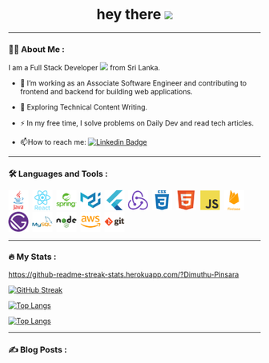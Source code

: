 <div id="badges" align="center">
  <!--   <a href="https://www.linkedin.com/in/dimuthu-pinsara-2a8612262/"> -->
  <!--     <img src="https://img.shields.io/badge/LinkedIn-blue?style=for-the-badge&logo=linkedin&logoColor=white" alt="LinkedIn Badge"/> -->
  <!--   </a> -->
  <!--   <a href="your-youtube-URL"> -->
  <!--     <img src="https://img.shields.io/badge/YouTube-red?style=for-the-badge&logo=youtube&logoColor=white" alt="Youtube Badge"/> -->
  <!--   </a> -->
  <!--   <a href="https://medium.com/@dimuthupinsara" bgcolor="white"> -->
  <!--     <img src="https://dimuthu-pinsara.vercel.app/images/medium.svg" bgcolor="white" alt="Twitter Badge"/> -->
  <!--   </a> -->
</div>

<div id="badges" align="center">
  <img src="https://komarev.com/ghpvc/?username=Dimuthu-Pinsara&style=flat-square&color=blue" alt=""/>
</div>

<h1 align="center">
  hey there
  <img src="https://media.giphy.com/media/hvRJCLFzcasrR4ia7z/giphy.gif" width="30px"/>
</h1>

<div align="center">
<!--   <img src="https://media.giphy.com/media/dWesBcTLavkZuG35MI/giphy.gif" width="600" height="300"/> -->
</div>

---

### :man_technologist: About Me :
I am a Full Stack Developer <img src="https://media.giphy.com/media/WUlplcMpOCEmTGBtBW/giphy.gif" width="30"> from Sri Lanka.

- :telescope: I’m working as an Associate Software Engineer and contributing to frontend and backend for building web applications.

- :seedling: Exploring Technical Content Writing.

- :zap: In my free time, I solve problems on Daily Dev and read tech articles.

- :mailbox:How to reach me: [![Linkedin Badge](https://img.shields.io/badge/-pinsara-blue?style=flat&logo=Linkedin&logoColor=white)](https://www.linkedin.com/in/dimuthu-pinsara-2a8612262/)

---

### :hammer_and_wrench: Languages and Tools :

<div>
  <img src="https://github.com/devicons/devicon/blob/master/icons/java/java-original-wordmark.svg" title="Java" alt="Java" width="40" height="40"/>&nbsp;
  <img src="https://github.com/devicons/devicon/blob/master/icons/react/react-original-wordmark.svg" title="React" alt="React" width="40" height="40"/>&nbsp;
  <img src="https://github.com/devicons/devicon/blob/master/icons/spring/spring-original-wordmark.svg" title="Spring" alt="Spring" width="40" height="40"/>&nbsp;
  <img src="https://github.com/devicons/devicon/blob/master/icons/materialui/materialui-original.svg" title="Material UI" alt="Material UI" width="40" height="40"/>&nbsp;
  <img src="https://github.com/devicons/devicon/blob/master/icons/flutter/flutter-original.svg" title="Flutter" alt="Flutter" width="40" height="40"/>&nbsp;
  <img src="https://github.com/devicons/devicon/blob/master/icons/redux/redux-original.svg" title="Redux" alt="Redux " width="40" height="40"/>&nbsp;
  <img src="https://github.com/devicons/devicon/blob/master/icons/css3/css3-plain-wordmark.svg"  title="CSS3" alt="CSS" width="40" height="40"/>&nbsp;
  <img src="https://github.com/devicons/devicon/blob/master/icons/html5/html5-original.svg" title="HTML5" alt="HTML" width="40" height="40"/>&nbsp;
  <img src="https://github.com/devicons/devicon/blob/master/icons/javascript/javascript-original.svg" title="JavaScript" alt="JavaScript" width="40" height="40"/>&nbsp;
  <img src="https://github.com/devicons/devicon/blob/master/icons/firebase/firebase-plain-wordmark.svg" title="Firebase" alt="Firebase" width="40" height="40"/>&nbsp;
  <img src="https://github.com/devicons/devicon/blob/master/icons/gatsby/gatsby-original.svg" title="Gatsby"  alt="Gatsby" width="40" height="40"/>&nbsp;
  <img src="https://github.com/devicons/devicon/blob/master/icons/mysql/mysql-original-wordmark.svg" title="MySQL"  alt="MySQL" width="40" height="40"/>&nbsp;
  <img src="https://github.com/devicons/devicon/blob/master/icons/nodejs/nodejs-original-wordmark.svg" title="NodeJS" alt="NodeJS" width="40" height="40"/>&nbsp;
  <img src="https://github.com/devicons/devicon/blob/master/icons/amazonwebservices/amazonwebservices-plain-wordmark.svg" title="AWS" alt="AWS" width="40" height="40"/>&nbsp;
  <img src="https://github.com/devicons/devicon/blob/master/icons/git/git-original-wordmark.svg" title="Git" **alt="Git" width="40" height="40"/>
</div>

---

### :fire: My Stats :
https://github-readme-streak-stats.herokuapp.com/?Dimuthu-Pinsara

[![GitHub Streak](http://github-readme-streak-stats.herokuapp.com?user=Dimuthu-Pinsara&theme=dark&background=000000)](https://git.io/streak-stats)

[![Top Langs](https://github-readme-stats.vercel.app/api/top-langs/?username=Dimuthu-Pinsara)](https://github.com/anuraghazra/github-readme-stats)

[![Top Langs](https://github-readme-stats.vercel.app/api/top-langs/?username=Dimuthu-Pinsara&layout=compact&theme=vision-friendly-dark)](https://github.com/anuraghazra/github-readme-stats)

---

### :writing_hand: Blog Posts :
